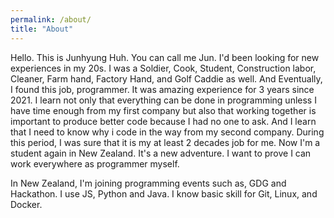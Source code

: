```yaml
---
permalink: /about/
title: "About"
---
```


Hello. This is Junhyung Huh. You can call me Jun. I'd been looking for new experiences in my 20s. I was a Soldier, Cook, Student, Construction labor, Cleaner, Farm hand, Factory Hand, and Golf Caddie as well.
And Eventually, I found this job, programmer. It was amazing experience for 3 years since 2021. I learn not only that everything can be done in programming unless I have time enough from my first company but also that working together is important to produce better code because I had no one to ask. And I learn that I need to know why i code in the way from my second company. During this period, I was sure that it is my at least 2 decades job for me.
Now I'm a student again in New Zealand. It's a new adventure. I want to prove I can work everywhere as programmer myself.

In New Zealand, I'm joining programming events such as, GDG and Hackathon.
I use JS, Python and Java. I know basic skill for Git, Linux, and Docker.

